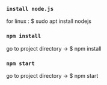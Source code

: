 ### `install node.js`

for linux : $ sudo apt install nodejs

### `npm install`

go to project directory -> $ npm install

### `npm start`

go to project directory -> $ npm start
